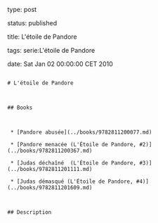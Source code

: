 type: post
status: published
title: L'étoile de Pandore
tags: serie:L'étoile de Pandore
date: Sat Jan 02 00:00:00 CET 2010
~~~~~~
# L'étoile de Pandore

## Books

 * [Pandore abusée](../books/9782811200077.md)
 * [Pandore menacée (L'Étoile de Pandore, #2)](../books/9782811200367.md)
 * [Judas déchaîné  (L'Étoile de Pandore, #3)](../books/9782811201111.md)
 * [Judas démasqué (L'Étoile de Pandore, #4)](../books/9782811201609.md)

## Description
